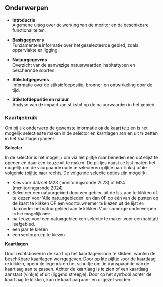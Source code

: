 ## Onderwerpen

- **Introductie**  
  Algemene uitleg over de werking van de monitor en de beschikbare functionaliteiten.

- **Basisgegevens**  
  Fundamentele informatie over het geselecteerde gebied, zoals oppervlakte en ligging.

- **Natuurgegevens**  
  Overzicht van de aanwezige natuurwaarden, habitattypen en beschermde soorten.

- **Stikstofgegevens**  
  Informatie over de stikstofdepositie, bronnen en ontwikkeling door de tijd.

- **Stikstofdepositie en natuur**  
  Analyse van de impact van stikstof op de natuurwaarden in het gebied.

### Kaartgebruik

Om bij elk onderwerp de gewenste informatie op de kaart te zien is het mogelijk selecties te maken in de selector en kaartlagen aan en uit te zetten in het kaartlagen paneel.

**Selector**

In de selector is het mogelijk om via het pijltje naar beneden een optielijst te openen en daar een keuze uit te maken. De pijltjes naast de lijst maken het mogelijk om de voorgaande optie te selecteren (pijltje naar links) of de volgende (pijltje naar rechts.
De volgende selectie opties zijn mogelijk:
- Kies voor dataset M23 (monitoringsronde 2023) of M24 (monitoringsronde 2024)
- Selecteer een natuurgebied door een gebied uit de lijst aan te klikken of te kiezen voor 'Alle natuurgebieden' en dan OF op één van de punten op de kaart te klikken OF een voortouwnemer te kiezen uit de lijst en daaronder het natuurgebied aan te klikken
Voor sommige onderwerpen is het mogelijk om:
- na keuze voor een natuurgebied een selectie te maken voor een habitat/ leefgebied.
- een jaar te kiezen
- een sectorgroep te kiezen

**Kaartlagen**

Door rechtsboven in de kaart op het kaartlagenicoon te klikken, worden de beschikbare kaartlagen weergegeven. Door op hte pijltje voor de kaartlaag te klikken, opent de legenda en het schuifje om de transparantie van de kaartlaag aan te passen. Achter de kaartlaag is te zien of een kaartlaag aanstaat (vinkje) of uit (liggend streepje). Door op het symbool achter de kaartlaag te klikken, kan de kaartlaag aan- en uitgezet worden.
